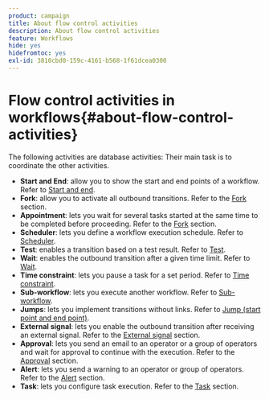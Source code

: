 ```yaml
---
product: campaign
title: About flow control activities
description: About flow control activities
feature: Workflows
hide: yes
hidefromtoc: yes
exl-id: 3810cbd0-159c-4161-b568-1f61dcea0300
---
```

# Flow control activities in workflows{#about-flow-control-activities}



The following activities are database activities: Their main task is to coordinate the other activities.

* **Start and End**: allow you to show the start and end points of a workflow. Refer to [Start and end](start-and-end.md).
* **Fork**: allow you to activate all outbound transitions. Refer to the [Fork](fork.md) section.
* **Appointment**: lets you wait for several tasks started at the same time to be completed before proceeding. Refer to the [Fork](fork.md) section.
* **Scheduler**: lets you define a workflow execution schedule. Refer to [Scheduler](scheduler.md).
* **Test**: enables a transition based on a test result. Refer to [Test](test.md).
* **Wait**: enables the outbound transition after a given time limit. Refer to [Wait](wait.md).
* **Time constraint**: lets you pause a task for a set period. Refer to [Time constraint](time-constraint.md).
* **Sub-workflow**: lets you execute another workflow. Refer to [Sub-workflow](sub-workflow.md).
* **Jumps**: lets you implement transitions without links. Refer to [Jump (start point and end point)](jump-start-point-and-end-point.md).
* **External signal**: lets you enable the outbound transition after receiving an external signal. Refer to the [External signal](external-signal.md) section.
* **Approval**: lets you send an email to an operator or a group of operators and wait for approval to continue with the execution. Refer to the [Approval](approval.md) section.
* **Alert**: lets you send a warning to an operator or group of operators. Refer to the [Alert](alert.md) section.
* **Task**: lets you configure task execution. Refer to the [Task](task.md) section.
